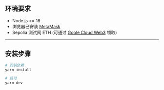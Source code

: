 ## 环境要求

- Node.js >= 18
- 浏览器已安装 [MetaMask](https://metamask.io/)
- Sepolia 测试网 ETH (可通过 [Goole Cloud Web3](https://cloud.google.com/application/web3/faucet/ethereum/sepolia) 领取)

---

## 安装步骤

```bash
# 安装依赖
yarn install

# 启动
yarn dev

```
